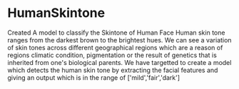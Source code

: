 # HumanSkintone
Created A model to classify the Skintone of Human Face
Human skin tone ranges from the darkest brown to the brightest hues. We can see a variation of skin tones across different geographical regions which are a reason of regions climatic condition, pigmentation or the result of genetics that is inherited from one's biological parents.
We have targetted to create a model which detects the human skin tone by extracting the facial features and giving an output which is in the range of ['mild','fair','dark']
